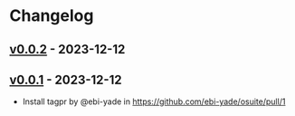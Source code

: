 # Changelog

## [v0.0.2](https://github.com/ebi-yade/osuite/compare/v0.0.1...v0.0.2) - 2023-12-12

## [v0.0.1](https://github.com/ebi-yade/osuite/commits/v0.0.1) - 2023-12-12
- Install tagpr by @ebi-yade in https://github.com/ebi-yade/osuite/pull/1
